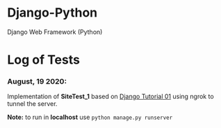 # Django-Python
Django Web Framework (Python)

# Log of Tests

### August, 19 2020:

Implementation of **SiteTest_1** based on [Django Tutorial 01](https://docs.djangoproject.com/en/3.0/intro/tutorial01/) using ngrok to tunnel the server.

**Note:** to run in **localhost** use `python manage.py runserver`
